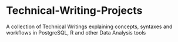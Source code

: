 # Technical-Writing-Projects
A collection of Technical Writings explaining concepts, syntaxes and workflows in PostgreSQL, R and other Data Analysis tools 
